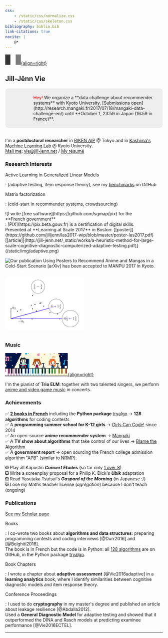 ```yaml
---
css:
    - /static/css/normalize.css
    - /static/css/skeleton.css
bibliography: biblio.bib
link-citations: true
nocite: |
    @*
---
```

<div class="container">

[![French version](/static/img/french.png){align=right}](http://jill-jenn.net)

## Jill-Jênn Vie

<div style="padding: 1.5em 1.5em 1.5em 90px; background: url('/static/img/kashima-lab.png') #eee 10px 50% no-repeat; border-radius: 10px"><font color="red">Hey!</font> We organize a **data challenge about recommender systems** with Kyoto University.  
[Submissions open](http://research.mangaki.fr/2017/07/18/mangaki-data-challenge-en/) until **October 1, 23:59 in Japan (16:59 in France)**.</div>

<br />

I'm a **postdoctoral researcher** in [RIKEN AIP](http://www.riken.jp/en/research/labs/aip/) @ Tokyo and in [Kashima's Machine Learning Lab](http://www.ml.ist.i.kyoto-u.ac.jp/en/) @ Kyoto University.  
[Mail me](mailto:vie@jill-jenn.net): vie@jill-jenn.net / [My résumé](http://jill-jenn.net/résumé.pdf)


### Research Interests

Active Learning in Generalized Linear Models

:   (adaptive testing, item response theory), see my [benchmarks](https://github.com/jilljenn/qna) on GitHub

Matrix factorization

:   (cold-start in recommender systems, crowdsourcing)

<div style="display: flex; flex-flow: row wrap;">
![I write [free software](https://github.com/sgmap/pix) for the <nobr>**French government**</nobr>:  
[PIX](https://pix.beta.gouv.fr) is a certification of digital skills.<br />Presented at **Learning at Scale 2017** in Boston: [[poster]](https://github.com/jilljenn/las2017-wip/blob/master/poster-las2017.pdf) [[article]](http://jill-jenn.net/_static/works/a-heuristic-method-for-large-scale-cognitive-diagnostic-computerized-adaptive-testing.pdf)](/static/img/adaptive.png)

![Our publication **Using Posters to Recommend Anime and Mangas in a Cold-Start Scenario** [[arXiv]](https://arxiv.org/abs/1709.01584) has been accepted to [**MANPU 2017**](http://manpu2017.imlab.jp) in Kyoto.](/static/img/balse.png)

![[Slides](http://jill-jenn.net/_static/slides/iacat2017.pdf) and [benchmark code](https://github.com/jilljenn/qna) of my IACAT 2017 presentation in Niigata: **Multistage Testing using Determinantal Point Processes**](/static/img/cat.png)
</div>


### Music

[![Trio ELM](/static/img/trioelm.png){align=right}](https://youtube.com/c/trioelm)

I'm the pianist of **Trio ELM**: together with two talented singers, we perform [anime and video game music](https://youtube.com/c/trioelm) in concerts.


### Achievements

✅ [**2 books in French**](http://tryalgo.org/book) including the **Python package** [tryalgo](https://github.com/jilljenn/tryalgo/) → **128 algorithms** for coding contests  
✅ A **programming summer school for K-12 girls** → [Girls Can Code!](https://gcc.prologin.org) since 2014  
✅ An open-source **anime recommender system** → [Mangaki](https://github.com/mangaki/mangaki/)  
✅ A **TV show about algorithms** that take control of our lives → [Blame the Algorithm](http://fautealgo.fr)  
✅ A **government report** → open sourcing the French college admission algorithm "APB" (similar to [NRMP](https://en.wikipedia.org/wiki/National_Resident_Matching_Program)).

❎ Play all Kapustin ***Concert Études*** (so far only [1 over 8](https://www.youtube.com/watch?v=VykHhf7D6vc))  
❎ Write a screenplay proposal for a Philip K. Dick's ***Ubik*** adaptation  
❎ Read Yasutaka Tsutsui's ***Gaspard of the Morning*** (in Japanese :/)  
❎ Lose my Maths teacher license (*agrégation*) because I don't teach (ongoing)


### Publications

[See my Scholar page](https://scholar.google.com/citations?hl=en&user=7oCGHIMAAAAJ)

Books

:   I co-wrote two books about **algorithms and data structures**: preparing programming contests and coding interviews [@Durr2016] and [@Belghiti2016].  
The book is in French but the code is in Python: all [128 algorithms](https://github.com/jilljenn/tryalgo/) are on GitHub, in the Python package [tryalgo](https://pypi.python.org/pypi/tryalgo/1.2.2).

Book Chapters

:   I wrote a chapter about **adaptive assessment** [@Vie2016adaptive] in a **learning analytics** book, where I identify similarities between cognitive diagnostic models and item response theory.

Conference Proceedings

:   I used to do **cryptography** in my master's degree and published an article about leakage resilience [@Abdalla2012].  
Used a **General Diagnostic Model** for adaptive testing and showed that it outperformed the DINA and Rasch models at predicting examinee performance [@Vie2016ECTEL].

---
</div>